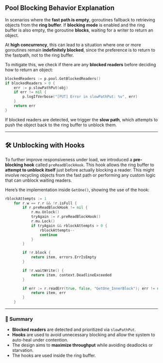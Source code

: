 ## Pool Blocking Behavior Explanation

In scenarios where the **fast path is empty**, goroutines fallback to retrieving objects from the **ring buffer**. If **blocking mode** is enabled and the ring buffer is also empty, the goroutine **blocks**, waiting for a writer to return an object.

At **high concurrency**, this can lead to a situation where one or more goroutines remain **indefinitely blocked**, since the preference is to return to the fastpath, not to the ring buffer.

To mitigate this, we check if there are any **blocked readers** before deciding how to return an object:

```go
blockedReaders := p.pool.GetBlockedReaders()
if blockedReaders > 0 {
	err := p.slowPathPut(obj)
	if err != nil {
		p.logIfVerbose("[PUT] Error in slowPathPut: %v", err)
	}
	return err
}
```

If blocked readers are detected, we trigger the **slow path**, which attempts to push the object back to the ring buffer to unblock them.

---

## 🛠️ Unblocking with Hooks

To further improve responsiveness under load, we introduced a **pre-blocking hook** called `preReadBlockHook`. This hook allows the ring buffer to **attempt to unblock itself** just before actually blocking a reader. This might involve recycling objects from the fast path or performing any custom logic that can unblock waiting readers.

Here’s the implementation inside `GetOne()`, showing the use of the hook:

```go
rblockAttempts := 1
	for r.w == r.r && !r.isFull {
		if r.preReadBlockHook != nil {
			r.mu.Unlock()
			tryAgain := r.preReadBlockHook()
			r.mu.Lock()
			if tryAgain && rblockAttempts > 0 {
				rblockAttempts--
				continue
			}
		}

		if !r.block {
			return item, errors.ErrIsEmpty
		}

		if !r.waitWrite() {
			return item, context.DeadlineExceeded
		}

		if err := r.readErr(true, false, "GetOne_InnerBlock"); err != nil {
			return item, err
		}
	}
```

---

### 🔁 Summary

- **Blocked readers** are detected and prioritized via `slowPathPut`.
- **Hooks** are used to avoid unnecessary blocking and allow the system to auto-heal under contention.
- The design aims to **maximize throughput** while avoiding deadlocks or starvation.
- The hooks are used inside the ring buffer.
